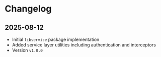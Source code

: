 # Changelog

## 2025-08-12

- Initial `libservice` package implementation
- Added service layer utilities including authentication and interceptors
- Version `v1.0.0`

